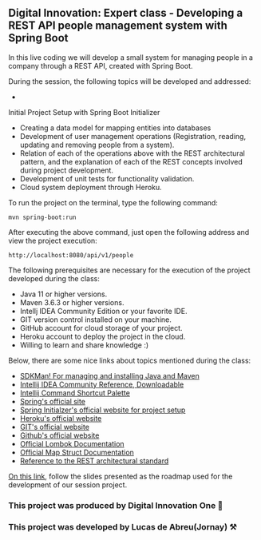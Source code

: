 <h2>Digital Innovation: Expert class - Developing a REST API people management system with Spring Boot</h2>

In this live coding we will develop a small system for managing people in a company through a REST API, created with Spring Boot.

During the session, the following topics will be developed and addressed:

* 
Initial Project Setup with Spring Boot Initializer 
* Creating a data model for mapping entities into databases
* Development of user management operations (Registration, reading, updating and removing people from a system).
* Relation of each of the operations above with the REST architectural pattern, and the explanation of each of the REST concepts involved during project development.
* Development of unit tests for functionality validation.
* Cloud system deployment through Heroku.

To run the project on the terminal, type the following command:

```shell script
mvn spring-boot:run 
```

After executing the above command, just open the following address and view the project execution:

```
http://localhost:8080/api/v1/people
```

The following prerequisites are necessary for the execution of the project developed during the class:

* Java 11 or higher versions.
* Maven 3.6.3 or higher versions.
* Intellj IDEA Community Edition or your favorite IDE.
* GIT version control installed on your machine.
* GitHub account for cloud storage of your project.
* Heroku account to deploy the project in the cloud.
* Willing to learn and share knowledge :)

Below, there are some nice links about topics mentioned during the class:

* [SDKMan! For managing and installing Java and Maven](https://sdkman.io/)
* [Intellij IDEA Community Reference, Downloadable](https://www.jetbrains.com/idea/download)
* [Intellij Command Shortcut Palette](https://resources.jetbrains.com/storage/products/intellij-idea/docs/IntelliJIDEA_ReferenceCard.pdf)
* [Spring's official site](https://spring.io/)
* [Spring Initialzer's official website for project setup](https://start.spring.io/)
* [Heroku's official website](https://www.heroku.com/)
* [GIT's official website](https://git-scm.com/)
* [Github's official website](http://github.com/)
* [Official Lombok Documentation](https://projectlombok.org/)
* [Official Map Struct Documentation](https://mapstruct.org/)
* [Reference to the REST architectural standard](https://restfulapi.net/)

[On this link](https://drive.google.com/file/d/1crVPOVl6ok2HeYjh3fjQuGQn2lDZVHrn/view?usp=sharing), follow the slides presented as the roadmap used for the development of our session project.

<h3>
This project was produced by Digital Innovation One 🔧<h3>
<h3>This project was developed by Lucas de Abreu(Jornay) ⚒ <h3>



